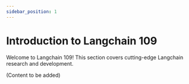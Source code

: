 ```yaml
---
sidebar_position: 1
---
```


# Introduction to Langchain 109

Welcome to Langchain 109! This section covers cutting-edge Langchain research and development.

(Content to be added)